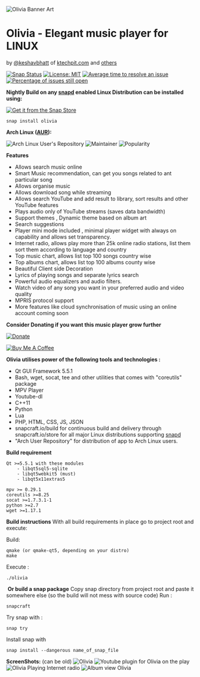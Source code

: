 ![Olivia Banner Art](https://dashboard.snapcraft.io/site_media/appmedia/2019/03/banner_BPmKykd.png)

# Olivia - Elegant music player for LINUX 

by [@keshavbhatt](https://github.com/keshavbhatt) of [ktechpit.com](http://ktechpit.com) and [others](https://github.com/keshavbhatt/olivia/graphs/contributors)

[![Snap Status](https://build.snapcraft.io/badge/keshavbhatt/olivia.svg)](https://build.snapcraft.io/user/keshavbhatt/olivia) [![License: MIT](https://img.shields.io/badge/License-MIT-yellow.svg)](https://opensource.org/licenses/MIT) [![Average time to resolve an issue](http://isitmaintained.com/badge/resolution/keshavbhatt/olivia.svg)](http://isitmaintained.com/project/keshavbhatt/olivia "Average time to resolve an issue") [![Percentage of issues still open](http://isitmaintained.com/badge/open/keshavbhatt/olivia.svg)](http://isitmaintained.com/project/keshavbhatt/olivia "Percentage of issues still open") 

﻿**Nightly Build on any [snapd](https://docs.snapcraft.io/installing-snapd) enabled Linux Distribution can be installed using:**

[![Get it from the Snap Store](https://snapcraft.io/static/images/badges/en/snap-store-black.svg)](https://snapcraft.io/olivia)

    snap install olivia

**Arch Linux ([AUR](https://aur.archlinux.org/packages/olivia/)):**

![Arch Linux User's Repository ](http://badge.kloud51.com/aur/v/olivia.svg)  ![Maintainer](http://badge.kloud51.com/aur/m/olivia.svg) ![Popularity](http://badge.kloud51.com/aur/p/olivia.svg)

**Features**
* Allows search music online
* Smart Music recommendation, can get you songs related to ant particular song 
* Allows organise music 
* Allows download song while streaming
* Allows search YouTube and add result to library, sort results and other YouTube features
* Plays audio only of YouTube streams (saves data bandwidth)
* Support themes , Dynamic theme based on album art
* Search suggestions
* Player mini mode included , minimal player widget with always on capability and allows set transparency.
* Internet radio, allows play more than 25k online radio stations, list them sort them according to language and country
* Top music chart, allows list top 100 songs country wise
* Top albums chart, allows list top 100 albums county wise
* Beautiful Client side Decoration
* Lyrics of playing songs and separate lyrics search
* Powerful audio equalizers and audio filters.
* Watch video of any song you want in your preferred audio and video quality
* MPRIS protocol support
* More features like cloud synchronisation of music using an online account coming soon

﻿**Consider Donating if you want this music player grow further**

[![Donate](https://img.shields.io/badge/Donate-PayPal-green.svg)](https://paypal.me/keshavnrj/5)

[![Buy Me A Coffee](https://bmc-cdn.nyc3.digitaloceanspaces.com/BMC-button-images/custom_images/orange_img.png)](https://www.buymeacoffee.com/keshavnrj)

**Olivia utilises power of the following tools and technologies :**
- Qt GUI Framework 5.5.1 
- Bash, wget, socat, tee and other utilities that comes with "coreutils" package
- MPV Player
- Youtube-dl
- C++11
- Python
- Lua
- PHP, HTML, CSS, JS, JSON 
- snapcraft.io/build for continuous build and delivery through snapcraft.io/store for all major Linux distributions supporting [snapd](https://snapcraft.io/docs/installing-snapd)
- "Arch User Repository" for distribution of app to Arch Linux users.  

﻿**Build requirement**

    Qt >=5.5.1 with these modules
        - libqt5sql5-sqlite
        - libqt5webkit5 (must)
        - libqt5x11extras5
        
    mpv >= 0.29.1
    coreutils >=8.25
    socat >=1.7.3.1-1
    python >=2.7
    wget >=1.17.1
    
**Build instructions**
With all build requirements in place go to project root and execute:

Build:

    qmake (or qmake-qt5, depending on your distro)
    make
    
Execute :

    ./olivia
     
﻿
﻿**Or build a snap package**
Copy snap directory from project root and paste it somewhere else (so the build will not mess with source code)
Run :

    snapcraft
Try snap with :

    snap try
Install snap with

    snap install --dangerous name_of_snap_file

**ScreenShots:** (can be old)
![Olivia](https://dashboard.snapcraft.io/site_media/appmedia/2019/03/olivia_linux_ubuntu_1.jpeg)
![Youtube plugin for Olivia on the play](https://dashboard.snapcraft.io/site_media/appmedia/2019/03/olivia_linux_ubuntu_2.jpeg)
![Olivia Playing Internet radio](https://dashboard.snapcraft.io/site_media/appmedia/2019/03/olivia_linux_ubuntu_3.jpeg)
![Album view Olivia](https://dashboard.snapcraft.io/site_media/appmedia/2019/03/olvia_linux_ubuntu_keshav_bhatt_4.jpeg)

